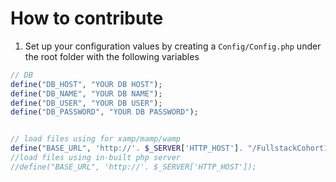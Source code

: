 # How to contribute 
1. Set up your configuration values by creating a `Config/Config.php` under the root folder with the following variables 
```php 
// DB
define("DB_HOST", "YOUR DB HOST");
define("DB_NAME", "YOUR DB NAME");
define("DB_USER", "YOUR DB USER");
define("DB_PASSWORD", "YOUR DB PASSWORD");


// load files using for xamp/mamp/wamp
define("BASE_URL", 'http://'. $_SERVER['HTTP_HOST']. "/FullstackCohort1-Projects\CorsaSchoolManagementSystem");
//load files using in-built php server
//define("BASE_URL", 'http://'. $_SERVER['HTTP_HOST']);
```